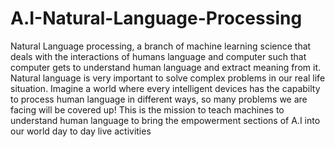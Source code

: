 # A.I-Natural-Language-Processing
Natural Language processing, a branch of machine learning science that deals with the interactions of humans language and computer such that computer gets to understand human language and extract meaning from it. Natural language is very important to solve complex problems in our real life situation. Imagine a world where every intelligent devices has the capabilty to process human language in different ways, so many problems we are facing will be covered up! This is the mission to teach machines to understand human language to bring the empowerment sections of A.I into our world day to day live activities
